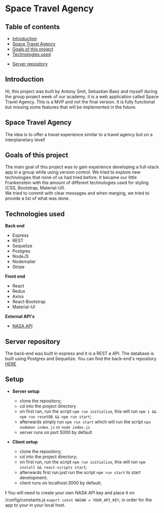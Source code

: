 # **Space Travel Agency**

## Table of contents

- [Introduction](#Introduction)
- [Space Travel Agency](#Space-Travel-Agency)
- [Goals of this project](#Goals-of-this-project)
- [Technologies used](#Technologies-used)
<!-- - [Demo](#Demo) -->
- [Server repository](#Server-repository)

## **Introduction**

Hi, this project was built by Antony Smit, Sebastian Baez and myself during the group project week of our academy, it is a web application called Space Travel Agency. This is a MVP and not the final version. It is fully functional but missing some features that will be implemented in the future.

## **Space Travel Agency**

The idea is to offer a travel experience similar to a travel agency but on a interplanetary level!

## **Goals of this project**

The main goal of this project was to gain experience developing a full-stack app in a group while using version control. We tried to explore new technologies that none of us had tried before. It became our little Frankenstein with the amount of different technologies used for styling (CSS, Bootstrap, Material-UI). </br> We tried to commit with clear messages and when merging, we tried to provide a list of what was done.

## **Technologies used**

**Back end**

- Express
- REST
- Sequelize
- Postgres
- NodeJS
- Nodemailer
- Stripe

**Front end**

- React
- Redux
- Axios
- React-Bootstrap
- Material-UI

**External API's**

- [NASA API](https://api.nasa.gov/)

<!-- ## **Demo**

![General-use](https://github.com/Andre2610/travelersdiary-front-end/blob/Development/Project_Info/generalview.gif?raw=true)
![Login-singup](https://github.com/Andre2610/travelersdiary-front-end/blob/Development/Project_Info/signup_signin.gif?raw=true)
![Create-post](https://github.com/Andre2610/travelersdiary-front-end/blob/Development/Project_Info/createpost.gif?raw=true)
![End-trip](https://github.com/Andre2610/travelersdiary-front-end/blob/Development/Project_Info/generalview.gif?raw=true) -->

## **Server repository**

The back-end was built in express and it is a REST a API. The database is built using Postgres and Sequelize. You can find the back-end's repository [HERE](https://github.com/Andre2610/spacetraveling-backend)

## **Setup**

- **Server setup**

  - clone the repository;
  - cd into the project directory
  - on first run, run the script `npm run initialize`, this will run `npm i && npm run resetDB && npm run start`;
  - afterwards simply run `npm run start` which will run the script `npx nodemon index.js` or `node index.js`
  - server runs on port 5000 by default

- **Client setup**
  - clone the repository;
  - cd into the project directory;
  - on first run, run the script `npm run initialize`, this will run `npm install && react-scripts start`;
  - afterwards first run just run the script `npm run start` to start development;
  - client runs on localhost:3000 by default;

:exclamation: You will need to create your own NASA API key and place it on /config/constants.js `export const NASAK = YOUR_API_KEY`, in order for the app to your in your local host.
